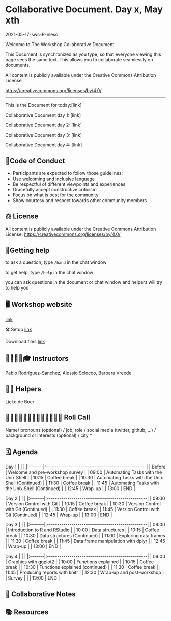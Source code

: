 # Collaborative Document. Day x, May xth
2021-05-17-swc-R-nlesc

Welcome to The Workshop Collaborative Document


This Document is synchronized as you type, so that everyone viewing this page sees the same text. This allows you to collaborate seamlessly on documents.

All content is publicly available under the Creative Commons Attribution License

https://creativecommons.org/licenses/by/4.0/

 ----------------------------------------------------------------------------

This is the Document for today:[link]

Collaborative Document day 1: [link]

Collaborative Document day 2: [link]

Collaborative Document day 3: [link]

Collaborative Document day 4: [link]



## 👮Code of Conduct

* Participants are expected to follow those guidelines:
* Use welcoming and inclusive language
* Be respectful of different viewpoints and experiences
* Gracefully accept constructive criticism
* Focus on what is best for the community
* Show courtesy and respect towards other community members


## ⚖️ License

All content is publicly available under the Creative Commons Attribution License: https://creativecommons.org/licenses/by/4.0/



## 🙋Getting help
to ask a question, type `/hand` in the chat window

to get help, type `/help` in the chat window

you can ask questions in the document or chat window and helpers will try to help you


## 🖥 Workshop website

[link](https://escience-academy.github.io/2021-05-17-swc-R-nlesc/)

🛠 Setup
[link](https://escience-academy.github.io/2021-05-17-swc-R-nlesc/#setup)

Download files
[link](https://escience-academy.github.io/2021-05-17-swc-R-nlesc/#setup)


## 👩‍🏫👩‍💻🎓 Instructors

Pablo Rodríguez-Sánchez, Alessio Sclocco, Barbara Vreede


## 🧑‍🙋 Helpers

Lieke de Boer


## 👩‍💻👩‍💼👨‍🔬🧑‍🔬🧑‍🚀🧙‍♂️🔧 Roll Call
Name/ pronouns (optional) / job, role / social media (twitter, github, ...) / background or interests (optional) / city
*


## 🗓️ Agenda

Day 1
|        |                                                  |
|:-------|:-------------------------------------------------|
| Before | Welcome and pre-workshop survey                  |
| 09:00  | Automating Tasks with the Unix Shell             |
| 10:15  | Coffee break                                     |
| 10:30  | Automating Tasks with the Unix Shell (Continued) |
| 11:30  | Coffee break                                     |
| 11:45  | Automating Tasks with the Unix Shell (Continued) |
| 12:45  | Wrap-up                                          |
| 13:00  | END                                              |

Day 2
|        |                                                  |
|:-------|:-------------------------------------------------|
| 09:00  | Version Control with Git                         |
| 10:15  | Coffee break                                     |
| 10:30  | Version Control with Git (Continued)             |
| 11:30  | Coffee break                                     |
| 11:45  | Version Control with Git (Continued)             |
| 12:45  | Wrap-up                                          |
| 13:00  | END                                              |

Day 3
|        |                                                  |
|:-------|:-------------------------------------------------|
| 09:00  | Introduction to R and RStudio                    |
| 10:00  | Data structures                                  |
| 10:15  | Coffee break                                     |
| 10:30  | Data structures (Continued)                      |
| 11:00  | Exploring data frames                            |
| 11:30  | Coffee break                                     |
| 11:45  | Data frame manipulation with dplyr               |
| 12:45  | Wrap-up                                          |
| 13:00  | END                                              |

Day 4
|        |                                                  |
|:-------|:-------------------------------------------------|
| 09:00  | Graphics with ggplot2                            |
| 10:00  | Functions explained                              |
| 10:15  | Coffee break                                     |
| 10:30  | Functions explained (continued)                  |
| 11:30  | Coffee break                                     |
| 11:45  | Producing reports with knitr                     |
| 12:30  | Wrap-up and post-workshop                        |
| Survey |                                                  |
| 13:00  | END                                              |



## 🧠 Collaborative Notes




## 📚 Resources
